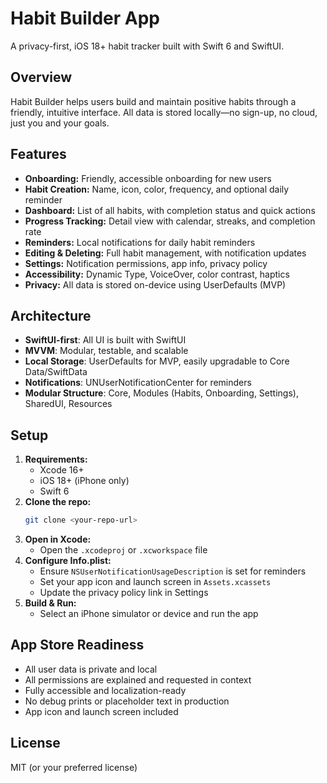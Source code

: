# Habit Builder App

A privacy-first, iOS 18+ habit tracker built with Swift 6 and SwiftUI.

## Overview
Habit Builder helps users build and maintain positive habits through a friendly, intuitive interface. All data is stored locally—no sign-up, no cloud, just you and your goals.

## Features
- **Onboarding:** Friendly, accessible onboarding for new users
- **Habit Creation:** Name, icon, color, frequency, and optional daily reminder
- **Dashboard:** List of all habits, with completion status and quick actions
- **Progress Tracking:** Detail view with calendar, streaks, and completion rate
- **Reminders:** Local notifications for daily habit reminders
- **Editing & Deleting:** Full habit management, with notification updates
- **Settings:** Notification permissions, app info, privacy policy
- **Accessibility:** Dynamic Type, VoiceOver, color contrast, haptics
- **Privacy:** All data is stored on-device using UserDefaults (MVP)

## Architecture
- **SwiftUI-first**: All UI is built with SwiftUI
- **MVVM**: Modular, testable, and scalable
- **Local Storage**: UserDefaults for MVP, easily upgradable to Core Data/SwiftData
- **Notifications**: UNUserNotificationCenter for reminders
- **Modular Structure**: Core, Modules (Habits, Onboarding, Settings), SharedUI, Resources

## Setup
1. **Requirements:**
   - Xcode 16+
   - iOS 18+ (iPhone only)
   - Swift 6
2. **Clone the repo:**
   ```sh
   git clone <your-repo-url>
   ```
3. **Open in Xcode:**
   - Open the `.xcodeproj` or `.xcworkspace` file
4. **Configure Info.plist:**
   - Ensure `NSUserNotificationUsageDescription` is set for reminders
   - Set your app icon and launch screen in `Assets.xcassets`
   - Update the privacy policy link in Settings
5. **Build & Run:**
   - Select an iPhone simulator or device and run the app

## App Store Readiness
- All user data is private and local
- All permissions are explained and requested in context
- Fully accessible and localization-ready
- No debug prints or placeholder text in production
- App icon and launch screen included

## License
MIT (or your preferred license) 